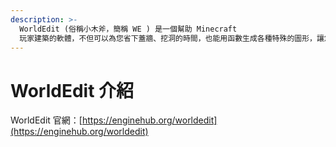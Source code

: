 ```yaml
---
description: >-
  WorldEdit (俗稱小木斧，簡稱 WE ) 是一個幫助 Minecraft
  玩家建築的軟體，不但可以為您省下蓋牆、挖洞的時間，也能用函數生成各種特殊的圖形，讓您專注在實現您的創意上。
---
```


# WorldEdit 介紹

WorldEdit 官網：[https://enginehub.org/worldedit](https://enginehub.org/worldedit)
